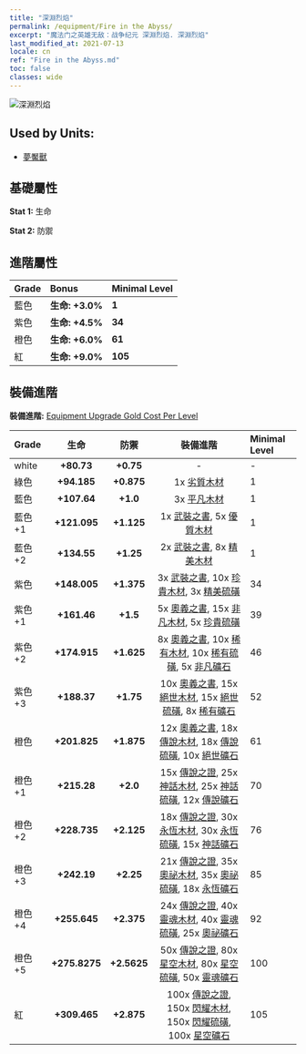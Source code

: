```yaml
---
title: "深淵烈焰"
permalink: /equipment/Fire in the Abyss/
excerpt: "魔法门之英雄无敌：战争纪元 深淵烈焰. 深淵烈焰"
last_modified_at: 2021-07-13
locale: cn
ref: "Fire in the Abyss.md"
toc: false
classes: wide
---
```


  ![深淵烈焰](/images/e/e_5082.png)

## Used by Units:

* [夢魘獸](/cn/units/Nightmare/) 


## 基礎屬性
 **Stat 1:** 生命

 **Stat 2:** 防禦

## 進階屬性

  |     Grade    |   Bonus | Minimal Level | 
  |:-------------|:--------|:--------------| 
  | 藍色 | **生命: +3.0%** | **1** | 
  | 紫色 | **生命: +4.5%** | **34** | 
  | 橙色 | **生命: +6.0%** | **61** | 
  | 紅 | **生命: +9.0%** | **105** | 


## 裝備進階
 **裝備進階:** [Equipment Upgrade Gold Cost Per Level](/equipment/EquipmentUpgradeCostPerLevel/) 

  |          Grade      | 生命 | 防禦 | 裝備進階 | Minimal Level |
  |:--------------------|:---------:|:---------:|:----------------:|:--------------|
  | white | **+80.73** | **+0.75** | - | - |
  | 綠色 | **+94.185** | **+0.875** | 1x [劣質木材](/cn/Items/mat_1/) | 1 |
  | 藍色 | **+107.64** | **+1.0** | 3x [平凡木材](/cn/Items/mat_7/) | 1 |
  | 藍色 +1 | **+121.095** | **+1.125** | 1x [武裝之書](/cn/Items/mat_18/), 5x [優質木材](/cn/Items/mat_13/) | 1 |
  | 藍色 +2 | **+134.55** | **+1.25** | 2x [武裝之書](/cn/Items/mat_25/), 8x [精美木材](/cn/Items/mat_20/) | 1 |
  | 紫色 | **+148.005** | **+1.375** | 3x [武裝之書](/cn/Items/mat_32/), 10x [珍貴木材](/cn/Items/mat_27/), 3x [精美硫磺](/cn/Items/mat_22/) | 34 |
  | 紫色 +1 | **+161.46** | **+1.5** | 5x [奧義之書](/cn/Items/mat_39/), 15x [非凡木材](/cn/Items/mat_34/), 5x [珍貴硫磺](/cn/Items/mat_29/) | 39 |
  | 紫色 +2 | **+174.915** | **+1.625** | 8x [奧義之書](/cn/Items/mat_46/), 10x [稀有木材](/cn/Items/mat_41/), 10x [稀有硫磺](/cn/Items/mat_43/), 5x [非凡礦石](/cn/Items/mat_33/) | 46 |
  | 紫色 +3 | **+188.37** | **+1.75** | 10x [奧義之書](/cn/Items/mat_53/), 15x [絕世木材](/cn/Items/mat_48/), 15x [絕世硫磺](/cn/Items/mat_50/), 8x [稀有礦石](/cn/Items/mat_40/) | 52 |
  | 橙色 | **+201.825** | **+1.875** | 12x [奧義之書](/cn/Items/mat_60/), 18x [傳說木材](/cn/Items/mat_55/), 18x [傳說硫磺](/cn/Items/mat_57/), 10x [絕世礦石](/cn/Items/mat_47/) | 61 |
  | 橙色 +1 | **+215.28** | **+2.0** | 15x [傳說之證](/cn/Items/mat_67/), 25x [神話木材](/cn/Items/mat_62/), 25x [神話硫磺](/cn/Items/mat_64/), 12x [傳說礦石](/cn/Items/mat_54/) | 70 |
  | 橙色 +2 | **+228.735** | **+2.125** | 18x [傳說之證](/cn/Items/mat_74/), 30x [永恆木材](/cn/Items/mat_69/), 30x [永恆硫磺](/cn/Items/mat_71/), 15x [神話礦石](/cn/Items/mat_61/) | 76 |
  | 橙色 +3 | **+242.19** | **+2.25** | 21x [傳說之證](/cn/Items/mat_81/), 35x [奧祕木材](/cn/Items/mat_76/), 35x [奧祕硫磺](/cn/Items/mat_78/), 18x [永恆礦石](/cn/Items/mat_68/) | 85 |
  | 橙色 +4 | **+255.645** | **+2.375** | 24x [傳說之證](/cn/Items/mat_88/), 40x [靈魂木材](/cn/Items/mat_83/), 40x [靈魂硫磺](/cn/Items/mat_85/), 25x [奧祕礦石](/cn/Items/mat_75/) | 92 |
  | 橙色 +5 | **+275.8275** | **+2.5625** | 50x [傳說之證](/cn/Items/mat_95/), 80x [星空木材](/cn/Items/mat_90/), 80x [星空硫磺](/cn/Items/mat_92/), 50x [靈魂礦石](/cn/Items/mat_82/) | 100 |
  | 紅 | **+309.465** | **+2.875** | 100x [傳說之證](/cn/Items/mat_102/), 150x [閃耀木材](/cn/Items/mat_97/), 150x [閃耀硫磺](/cn/Items/mat_99/), 100x [星空礦石](/cn/Items/mat_89/) | 105 |

